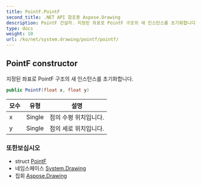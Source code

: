 ```yaml
---
title: PointF.PointF
second_title: .NET API 참조용 Aspose.Drawing
description: PointF 건설자. 지정된 좌표로 PointF 구조의 새 인스턴스를 초기화합니다.
type: docs
weight: 10
url: /ko/net/system.drawing/pointf/pointf/
---
```

## PointF constructor

지정된 좌표로 PointF 구조의 새 인스턴스를 초기화합니다.

```csharp
public PointF(float x, float y)
```

| 모수 | 유형 | 설명 |
| --- | --- | --- |
| x | Single | 점의 수평 위치입니다. |
| y | Single | 점의 세로 위치입니다. |

### 또한보십시오

* struct [PointF](../)
* 네임스페이스 [System.Drawing](../../pointf/)
* 집회 [Aspose.Drawing](../../../)



